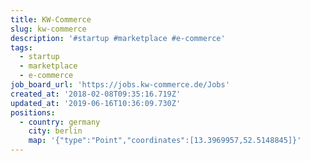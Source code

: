 ```yaml
---
title: KW-Commerce
slug: kw-commerce
description: '#startup #marketplace #e-commerce'
tags:
  - startup
  - marketplace
  - e-commerce
job_board_url: 'https://jobs.kw-commerce.de/Jobs'
created_at: '2018-02-08T09:35:16.719Z'
updated_at: '2019-06-16T10:36:09.730Z'
positions:
  - country: germany
    city: berlin
    map: '{"type":"Point","coordinates":[13.3969957,52.5148845]}'
---
```

